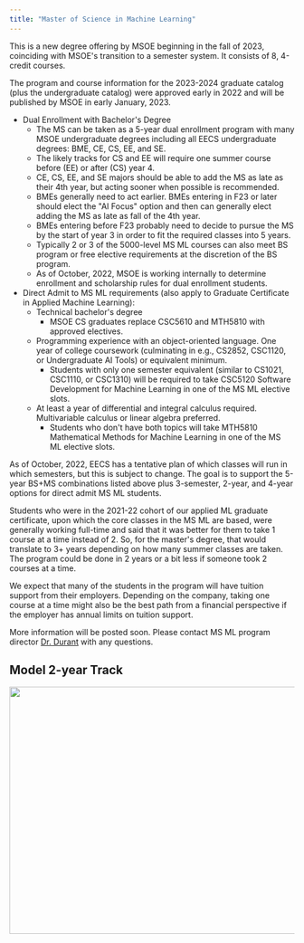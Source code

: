 ```yaml
---
title: "Master of Science in Machine Learning"
---
```


This is a new degree offering by MSOE beginning in the fall of 2023, coinciding with MSOE's transition to a semester system. It consists of 8, 4-credit courses.

The program and course information for the 2023-2024 graduate catalog (plus the undergraduate catalog) were approved early in 2022 and will be published by MSOE in early January, 2023.

* Dual Enrollment with Bachelor's Degree
  * The MS can be taken as a 5-year dual enrollment program with many MSOE undergraduate degrees including all EECS undergraduate degrees: BME, CE, CS, EE, and SE.
  * The likely tracks for CS and EE will require one summer course before (EE) or after (CS) year 4.
  * CE, CS, EE, and SE majors should be able to add the MS as late as their 4th year, but acting sooner when possible is recommended.
  * BMEs generally need to act earlier. BMEs entering in F23 or later should elect the "AI Focus" option and then can generally elect adding the MS as late as fall of the 4th year.
  * BMEs entering before F23 probably need to decide to pursue the MS by the start of year 3 in order to fit the required classes into 5 years.
  * Typically 2 or 3 of the 5000-level MS ML courses can also meet BS program or free elective requirements at the discretion of the BS program.
  * As of October, 2022, MSOE is working internally to determine enrollment and scholarship rules for dual enrollment students.
* Direct Admit to MS ML requirements (also apply to Graduate Certificate in Applied Machine Learning):
  * Technical bachelor's degree
    * MSOE CS graduates replace CSC5610 and MTH5810 with approved electives.
  * Programming experience with an object-oriented language. One year of college coursework (culminating in e.g., CS2852, CSC1120, or Undergraduate AI Tools) or equivalent minimum.
    * Students with only one semester equivalent (similar to CS1021, CSC1110, or CSC1310) will be required to take CSC5120 Software Development for Machine Learning in one of the MS ML elective slots.
  * At least a year of differential and integral calculus required. Multivariable calculus or linear algebra preferred.
    * Students who don't have both topics will take MTH5810 Mathematical Methods for Machine Learning in one of the MS ML elective slots.

As of October, 2022, EECS has a tentative plan of which classes will run in which semesters, but this is subject to change. The goal is to support the 5-year BS+MS combinations listed above plus 3-semester, 2-year, and 4-year options for direct admit MS ML students.

Students who were in the 2021-22 cohort of our applied ML graduate certificate, upon which the core classes in the MS ML are based, were generally working full-time and said that it was better for them to take 1 course at a time instead of 2. So, for the master's degree, that would translate to 3+ years depending on how many summer classes are taken. The program could be done in 2 years or a bit less if someone took 2 courses at a time.

We expect that many of the students in the program will have tuition support from their employers. Depending on the company, taking one course at a time might also be the best path from a financial perspective if the employer has annual limits on tuition support.

More information will be posted soon. Please contact MS ML program director [Dr. Durant](/) with any questions.

## Model 2-year Track

<img src="msml-2y-1x.png" width="761" height="437" border="0" srcset="msml-2y-1x.png 1x, msml-2y-2x.png 2x, msml-2y-4x.png 4x"/>